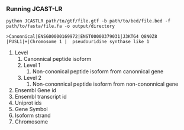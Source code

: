 

### Running JCAST-LR
```
python JCASTLR path/to/gtf/file.gtf -b path/to/bed/file.bed -f path/to/fasta/file.fa -o output/directory
```


```
>Canonnical|ENSG00000169972|ENST00000379031|J3KTG4 Q8N0Z8 |PUSL1|+|Chromosome 1 |  pseudouridine synthase like 1
```

1. Level
   1. Canonnical peptide isoform
   2. Level 1
      1. Non-cononical peptide isoform from canonnical gene
   3. Level 2
      1. Non-cononnical peptide isoform from non-cononnical gene
2. Ensembl Gene id
3. Ensembl transcript id
4. Uniprot ids
5. Gene Symbol
6. Isoform strand
7. Chromosome


